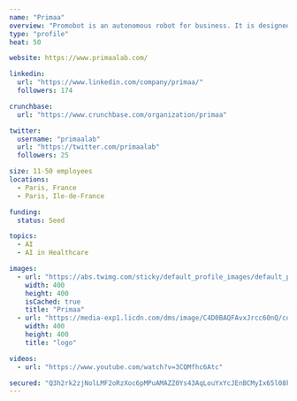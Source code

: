 ```yaml
---
name: "Primaa"
overview: "Promobot is an autonomous robot for business. It is designed to work in places of increased concentration of people"
type: "profile"
heat: 50

website: https://www.primaalab.com/

linkedin:
  url: "https://www.linkedin.com/company/primaa/"
  followers: 174

crunchbase:
  url: "https://www.crunchbase.com/organization/primaa"

twitter:
  username: "primaalab"
  url: "https://twitter.com/primaalab"
  followers: 25

size: 11-50 employees
locations:
  - Paris, France
  - Paris, Ile-de-France

funding:
  status: Seed

topics:
  - AI
  - AI in Healthcare

images:
  - url: "https://abs.twimg.com/sticky/default_profile_images/default_profile_400x400.png"
    width: 400
    height: 400
    isCached: true
    title: "Primaa"
  - url: "https://media-exp1.licdn.com/dms/image/C4D0BAQFAvxJrcc60nQ/company-logo_200_200/0?e=1594857600&v=beta&t=WuFBqfuhiv5YwK47gF0IWMs5P1d6zY_bg8EjOmvG-Rs"
    width: 400
    height: 400
    title: "logo"

videos:
  - url: "https://www.youtube.com/watch?v=3CQMfhc6Atc"

secured: "Q3h2rk2zjNolLMF2oRzXoc6pMPuAMAZZ0Ys43AqLouYxYcJEnBCMyIx65l08kYY8bhBVs/Yovall1YOKdMS+x5UPw2/SV8i/o8SiG/KMQBQmzchC/Ljth2iK4AFVOVFDH7Cl25sejbynYxkBCCQvIxez9XSGREOvWcxMPLEwnOpsAEM4fc6joaAJIjcJTR9PYBSoPb+l+vbTxAjQlUqFNk/v88YZ2owkdO4w56JjOcy4xm1nfluo5SZCe2gSY3nMIuonkQ7nOZeHHpm+8g0QImi2didHvehjAXNtXbHPIybcjIJLlcOFwhD3JzPJ765SJkIp4HajisO8KG6cD0wIN4LrgYx4xD0ZzR/TIrzJrDPcUwK7qh3QcW4/izv3SnT/;OhddbDs7cX52HG+cyAUNlw=="
---
```


